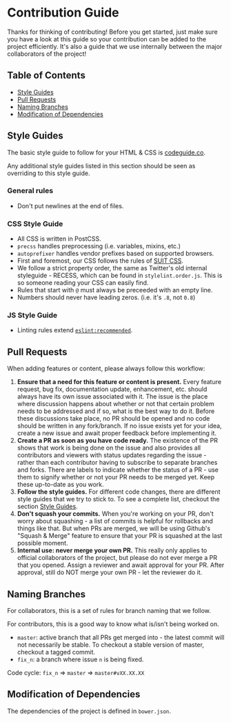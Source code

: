 # Contribution Guide

Thanks for thinking of contributing! Before you get started, just make
sure you have a look at this guide so your contribution can be added to
the project efficiently. It's also a guide that we use internally between
the major collaborators of the project!

## Table of Contents

 - [Style Guides](#style-guides)
 - [Pull Requests](#pull-requests)
 - [Naming Branches](#naming-branches)
 - [Modification of Dependencies](#modification-of-dependencies)

## Style Guides

The basic style guide to follow for your HTML &amp; CSS is [codeguide.co](http://codeguide.co/).

Any additional style guides listed in this section should be seen as overriding to this style guide.

### General rules

 - Don't put newlines at the end of files.

### CSS Style Guide

 - All CSS is written in PostCSS.
  - `precss` handles preprocessing (i.e. variables, mixins, etc.)
  - `autoprefixer` handles vendor prefixes based on supported browsers.
 - First and foremost, our CSS follows the rules of [SUIT CSS](https://github.com/suitcss/suit/blob/master/doc/STYLE.md).
 - We follow a strict property order, the same as Twitter's old internal styleguide - RECESS, which can
 be found in `stylelint.order.js`. This is so someone reading your CSS can easily find.
 - Rules that start with `@` must always be preceeded with an empty line.
 - Numbers should never have leading zeros. (i.e. it's `.8`, not `0.8`)

### JS Style Guide

 - Linting rules extend [`eslint:recommended`](http://eslint.org/docs/rules/).

## Pull Requests

When adding features or content, please always follow this workflow:

 1. **Ensure that a need for this feature or content is present.** Every feature
 request, bug fix, documentation update, enhancement, etc. should always have its own
 issue associated with it. The issue is the place where discussion happens about whether
 or not that certain problem needs to be addressed and if so, what is the best way to
 do it. Before these discussions take place, no PR should be opened and no code should
 be written in any fork/branch. If no issue exists yet for your idea, create a new issue
 and await proper feedback before implementing it.
 2. **Create a PR as soon as you have code ready.** The existence of the PR shows that work
 is being done on the issue and also provides all contributors and viewers with status updates
 regarding the issue - rather than each contributor having to subscribe to separate branches
 and forks. There are labels to indicate whether the status of a PR - use them to signify
 whether or not your PR needs to be merged yet. Keep these up-to-date as you work.
 3. **Follow the style guides.** For different code changes, there are different style guides
 that we try to stick to. To see a complete list, checkout the section [Style Guides](#style-guides).
 4. **Don't squash your commits.** When you're working on your PR, don't worry about squashing - a
 list of commits is helpful for rollbacks and things like that. But when PRs are merged, we will be
 using Github's "Squash & Merge" feature to ensure that your PR is squashed at the last possible
 moment.
 5. **Internal use: never merge your own PR.** This really only applies to official collaborators of
 the project, but please do not ever merge a PR that you opened. Assign a reviewer and await approval
 for your PR. After approval, still do NOT merge your own PR - let the reviewer do it.

## Naming Branches

For collaborators, this is a set of rules for branch naming that we follow.

For contributors, this is a good way to know what is/isn't being worked on.

 - `master`: active branch that all PRs get merged into - the latest commit will not necessarily be stable. To checkout a stable
 version of master, checkout a tagged commit.
 - `fix_n`: a branch where issue `n` is being fixed.

Code cycle: `fix_n` => `master` => `master#vXX.XX.XX`

## Modification of Dependencies

The dependencies of the project is defined in `bower.json`.